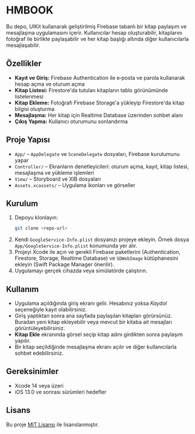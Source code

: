 # HMBOOK

Bu depo, UIKit kullanarak geliştirilmiş Firebase tabanlı bir kitap paylaşım ve mesajlaşma uygulamasını içerir. Kullanıcılar hesap oluşturabilir, kitaplarını fotoğraf ile birlikte paylaşabilir ve her kitap başlığı altında diğer kullanıcılarla mesajlaşabilir.

## Özellikler

- **Kayıt ve Giriş:** Firebase Authentication ile e‑posta ve parola kullanarak hesap açma ve oturum açma
- **Kitap Listesi:** Firestore'da tutulan kitapların tablo görünümünde listelenmesi
- **Kitap Ekleme:** Fotoğrafı Firebase Storage'a yükleyip Firestore'da kitap bilgisi oluşturma
- **Mesajlaşma:** Her kitap için Realtime Database üzerinden sohbet alanı
- **Çıkış Yapma:** Kullanıcı oturumunu sonlandırma

## Proje Yapısı

- `App/` – `AppDelegate` ve `SceneDelegate` dosyaları, Firebase kurulumunu yapar
- `Controller/` – Ekranların denetleyicileri: oturum açma, kayıt, kitap listesi, mesajlaşma ve yükleme işlemleri
- `View/` – Storyboard ve XIB dosyaları
- `Assets.xcassets/` – Uygulama ikonları ve görseller

## Kurulum

1. Depoyu klonlayın:
   ```bash
   git clone <repo-url>
   ```
2. Kendi `GoogleService-Info.plist` dosyanızı projeye ekleyin. Örnek dosya `App/GoogleService-Info.plist` konumunda yer alır.
3. Projeyi Xcode ile açın ve gerekli Firebase paketlerini (Authentication, Firestore, Storage, Realtime Database) ve `SDWebImage` kütüphanesini ekleyin (Swift Package Manager önerilir).
4. Uygulamayı gerçek cihazda veya simülatörde çalıştırın.

## Kullanım

- Uygulama açıldığında giriş ekranı gelir. Hesabınız yoksa *Kaydol* seçeneğiyle kayıt olabilirsiniz.
- Giriş yaptıktan sonra ana sayfada paylaşılan kitapları görürsünüz. Buradan yeni kitap ekleyebilir veya mevcut bir kitaba ait mesajları görüntüleyebilirsiniz.
- **Kitap Ekle** ekranında görsel seçip kitap adını girdikten sonra paylaşım yapılır.
- Bir kitap seçildiğinde mesajlaşma ekranı açılır ve diğer kullanıcılarla sohbet edebilirsiniz.

## Gereksinimler

- Xcode 14 veya üzeri
- iOS 13.0 ve sonrası sürümleri hedefler

## Lisans

Bu proje [MIT Lisansı](LICENSE) ile lisanslanmıştır.
